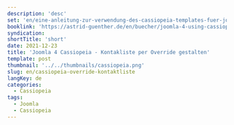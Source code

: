 ```yaml
---
description: 'desc'
set: 'en/eine-anleitung-zur-verwendung-des-cassiopeia-templates-fuer-joomla-4-themen'
booklink: 'https://astrid-guenther.de/en/buecher/joomla-4-using-cassiopeia'
syndication: 
shortTitle: 'short'
date: 2021-12-23
title: 'Joomla 4 Cassiopeia - Kontakliste per Override gestalten'
template: post
thumbnail: '../../thumbnails/cassiopeia.png'
slug: en/cassiopeia-override-kontaktliste
langKey: de
categories:
  - Cassiopeia
tags:
  - Joomla
  - Cassiopeia
---
```












<img src="https://vg06.met.vgwort.de/na/ff55bbddd3f147b3b46170927eb24278" width="1" height="1" alt="">
